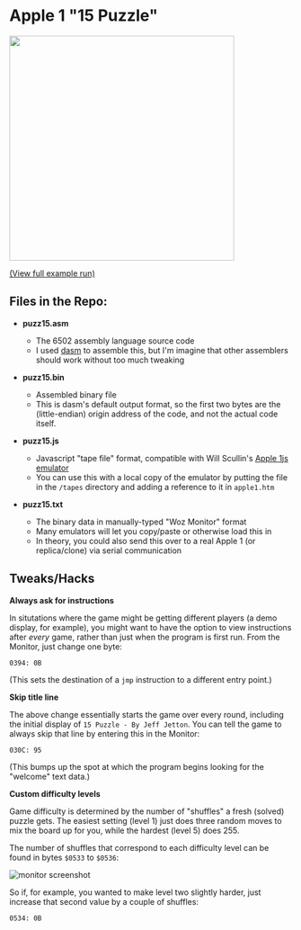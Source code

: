 # Apple 1 "15 Puzzle"
    
<img src="https://github.com/JeffJetton/apple1-15-puzzle/blob/master/img/screenshot1.png" width="400">
    
[(View full example run)](https://github.com/JeffJetton/apple1-15-puzzle/blob/master/img/combined_screenshots.png)
    
## Files in the Repo:

* **puzz15.asm**
    * The 6502 assembly language source code
    * I used [dasm](https://dasm-assembler.github.io/) to assemble this, but I'm imagine that other assemblers should work without too much tweaking
    
* **puzz15.bin**
    * Assembled binary file
    * This is dasm's default output format, so the first two bytes are the (little-endian) origin address of the code, and not the actual code itself.
    
* **puzz15.js**
    * Javascript "tape file" format, compatible with Will Scullin's [Apple 1js emulator](https://www.scullinsteel.com/apple1/)
    * You can use this with a local copy of the emulator by putting the file in the `/tapes` directory and adding a reference to it in `apple1.htm`
    
* **puzz15.txt**
    * The binary data in manually-typed "Woz Monitor" format
    * Many emulators will let you copy/paste or otherwise load this in
    * In theory, you could also send this over to a real Apple 1 (or replica/clone) via serial communication


## Tweaks/Hacks

**Always ask for instructions**

In situtations where the game might be getting different players (a demo display, for example), you might want to have the option to view instructions after *every* game, rather than just when the program is first run. From the Monitor, just change one byte:

```
0394: 0B
```
(This sets the destination of a `jmp` instruction to a different entry point.)
   
**Skip title line**

The above change essentially starts the game over every round, including the initial display of `15 Puzzle - By Jeff Jetton`. You can tell the game to always skip that line by entering this in the Monitor:

```
030C: 95
```
(This bumps up the spot at which the program begins looking for the "welcome" text data.)

**Custom difficulty levels**

Game difficulty is determined by the number of "shuffles" a fresh (solved) puzzle gets. The easiest setting (level 1) just does three random moves to mix the board up for you, while the hardest (level 5) does 255.

The number of shuffles that correspond to each difficulty level can be found in bytes `$0533` to `$0536`:

![monitor screenshot](https://github.com/JeffJetton/apple1-15-puzzle/blob/master/img/monitor.png)

So if, for example, you wanted to make level two slightly harder, just increase that second value by a couple of shuffles:

```
0534: 0B
```

